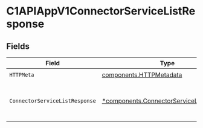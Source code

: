 # C1APIAppV1ConnectorServiceListResponse


## Fields

| Field                                                                                                 | Type                                                                                                  | Required                                                                                              | Description                                                                                           |
| ----------------------------------------------------------------------------------------------------- | ----------------------------------------------------------------------------------------------------- | ----------------------------------------------------------------------------------------------------- | ----------------------------------------------------------------------------------------------------- |
| `HTTPMeta`                                                                                            | [components.HTTPMetadata](../../models/components/httpmetadata.md)                                    | :heavy_check_mark:                                                                                    | N/A                                                                                                   |
| `ConnectorServiceListResponse`                                                                        | [*components.ConnectorServiceListResponse](../../models/components/connectorservicelistresponse.md)   | :heavy_minus_sign:                                                                                    | The ConnectorServiceListResponse message contains a list of results and a nextPageToken if applicable |